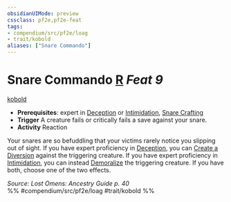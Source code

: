 ```yaml
---
obsidianUIMode: preview
cssclass: pf2e,pf2e-feat
tags:
- compendium/src/pf2e/loag
- trait/kobold
aliases: ["Snare Commando"]
---
```

# Snare Commando  [R](chapter-9-playing-the-game.md#Actions "Reaction") *Feat 9*  
[kobold](kobold-b1.md "Kobold Ancestry & Heritage Trait")  

- **Prerequisites**: expert in [Deception](skills.md#Deception) or [Intimidation](skills.md#Intimidation), [Snare Crafting](snare-crafting.md)
- **Trigger** A creature fails or critically fails a save against your snare.
- **Activity** Reaction

Your snares are so befuddling that your victims rarely notice you slipping out of sight. If you have expert proficiency in [Deception](skills.md#Deception), you can [Create a Diversion](create-a-diversion.md) against the triggering creature. If you have expert proficiency in [Intimidation](skills.md#Intimidation), you can instead [Demoralize](demoralize.md) the triggering creature. If you have both, choose one of the two effects.

*Source: Lost Omens: Ancestry Guide p. 40*  
%% #compendium/src/pf2e/loag #trait/kobold %%